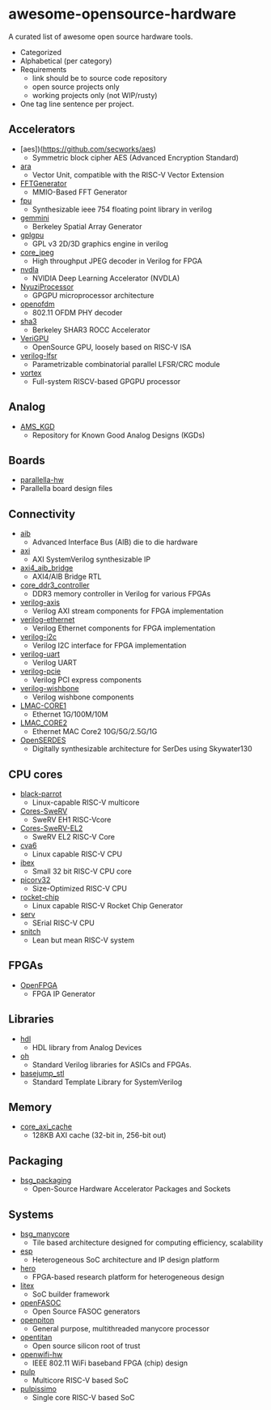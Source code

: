 # awesome-opensource-hardware

A curated list of awesome open source hardware tools.

* Categorized
* Alphabetical (per category)
* Requirements
    * link should be to source code repository
	* open source projects only
	* working projects only (not WIP/rusty)
* One tag line sentence per project.

## Accelerators

* [aes])(https://github.com/secworks/aes)
  * Symmetric block cipher AES (Advanced Encryption Standard)
* [ara](https://github.com/pulp-platform/ara)
  * Vector Unit, compatible with the RISC-V Vector Extension
* [FFTGenerator](https://github.com/ucb-bar/FFTGenerator)
  * MMIO-Based FFT Generator
* [fpu](https://github.com/dawsonjon/fpu)
  * Synthesizable ieee 754 floating point library in verilog
* [gemmini](https://github.com/ucb-bar/gemmini)
  * Berkeley Spatial Array Generator
* [gplgpu](https://github.com/asicguy/gplgpu)
  * GPL v3 2D/3D graphics engine in verilog
* [core_jpeg](https://github.com/ultraembedded/core_jpeg)
  * High throughput JPEG decoder in Verilog for FPGA
* [nvdla](https://github.com/nvdla)
  * NVIDIA Deep Learning Accelerator (NVDLA)
* [NyuziProcessor](https://github.com/jbush001/NyuziProcessor)
  * GPGPU microprocessor architecture
* [openofdm](https://github.com/jhshi/openofdm)
  * 802.11 OFDM PHY decoder
* [sha3](https://github.com/ucb-bar/sha3)
  * Berkeley SHAR3 ROCC Accelerator
* [VeriGPU](https://github.com/hughperkins/VeriGPU)
  * OpenSource GPU, loosely based on RISC-V ISA
* [verilog-lfsr](https://github.com/alexforencich/verilog-lfsr)
  * Parametrizable combinatorial parallel LFSR/CRC module
* [vortex](https://github.com/vortexgpgpu/vortex)
  * Full-system RISCV-based GPGPU processor

## Analog
* [AMS_KGD](https://github.com/USCPOSH/AMS_KGD)
  * Repository for Known Good Analog Designs (KGDs)

## Boards

* [parallella-hw](https://github.com/parallella/parallella-hw)
 * Parallella board design files

## Connectivity

* [aib](https://github.com/chipsalliance/aib-phy-hardware)
  * Advanced Interface Bus (AIB) die to die hardware
* [axi](https://github.com/pulp-platform/axi)
  * AXI SystemVerilog synthesizable IP
* [axi4_aib_bridge](https://github.com/lmco/axi4_aib_bridge)
  * AXI4/AIB Bridge RTL
* [core_ddr3_controller](https://github.com/ultraembedded/core_ddr3_controller)
  * DDR3 memory controller in Verilog for various FPGAs
* [verilog-axis](https://github.com/alexforencich/verilog-axis)
  * Verilog AXI stream components for FPGA implementation
* [verilog-ethernet](https://github.com/alexforencich/verilog-ethernet)
  * Verilog Ethernet components for FPGA implementation
* [verilog-i2c](https://github.com/alexforencich/verilog-i2c)
  * Verilog I2C interface for FPGA implementation
* [verilog-uart](https://github.com/alexforencich/verilog-uart)
  * Verilog UART
* [verilog-pcie](https://github.com/alexforencich/verilog-pcie)
  * Verilog PCI express components
* [verilog-wishbone](https://github.com/alexforencich/verilog-wishbone)
  * Verilog wishbone components
* [LMAC-CORE1](https://github.com/lewiz-support/LMAC_CORE1)
  * Ethernet 1G/100M/10M
* [LMAC_CORE2](https://github.com/lewiz-support/LMAC_CORE2)
  * Ethernet MAC Core2 10G/5G/2.5G/1G
* [OpenSERDES](https://github.com/SparcLab/OpenSERDES)
  * Digitally synthesizable architecture for SerDes using Skywater130

## CPU cores

* [black-parrot](https://github.com/black-parrot/black-parrot)
  * Linux-capable RISC-V multicore
* [Cores-SweRV](https://github.com/chipsalliance/Cores-SweRV)
  * SweRV EH1 RISC-Vcore
* [Cores-SweRV-EL2](https://github.com/chipsalliance/Cores-SweRV-EL2)
  * SweRV EL2 RISC-V Core
* [cva6](https://github.com/openhwgroup/cva6)
  * Linux capable RISC-V CPU
* [ibex](https://github.com/lowRISC/ibex)
  * Small 32 bit RISC-V CPU core
* [picorv32](https://github.com/YosysHQ/picorv32)
  * Size-Optimized RISC-V CPU
* [rocket-chip](https://github.com/chipsalliance/rocket-chip)
  * Linux capable RISC-V Rocket Chip Generator
* [serv](https://github.com/olofk/serv)
  * SErial RISC-V CPU
* [snitch](https://github.com/pulp-platform/snitch)
  * Lean but mean RISC-V system

## FPGAs

* [OpenFPGA](https://github.com/lnis-uofu/OpenFPGA)
  * FPGA IP Generator

## Libraries

* [hdl](https://github.com/analogdevicesinc/hdl)
  * HDL library from Analog Devices
* [oh](https://github.com/aolofsson/oh)
  * Standard Verilog libraries for ASICs and FPGAs.
* [basejump_stl](https://github.com/bespoke-silicon-group/basejump_stl)
  * Standard Template Library for SystemVerilog

## Memory
* [core_axi_cache](https://github.com/ultraembedded/core_axi_cache)
  * 128KB AXI cache (32-bit in, 256-bit out)

## Packaging

* [bsg_packaging](https://github.com/bespoke-silicon-group/bsg_packaging)
  * Open-Source Hardware Accelerator Packages and Sockets

## Systems

* [bsg_manycore](https://github.com/bespoke-silicon-group/bsg_manycore)
  * Tile based architecture designed for computing efficiency, scalability
* [esp](https://github.com/sld-columbia/esp)
  * Heterogeneous SoC architecture and IP design platform
* [hero](https://github.com/pulp-platform/hero)
  * FPGA-based research platform for heterogeneous design
* [litex](https://github.com/enjoy-digital/litex)
  * SoC builder framework
* [openFASOC](https://github.com/idea-fasoc/OpenFASOC)
  * Open Source FASOC generators
* [openpiton](https://github.com/PrincetonUniversity/openpiton)
  * General purpose, multithreaded manycore processor
* [opentitan](https://github.com/lowRISC/opentitan)
  * Open source silicon root of trust
* [openwifi-hw](https://github.com/open-sdr/openwifi-hw)
  * IEEE 802.11 WiFi baseband FPGA (chip) design
* [pulp](https://github.com/pulp-platform/pulp)
  * Multicore RISC-V based SoC
* [pulpissimo](https://github.com/pulp-platform/pulpissimo)
  * Single core RISC-V based SoC

